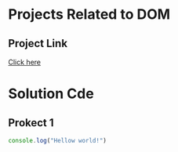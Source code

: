 # Projects Related to DOM

## Project Link
[Click here](https://stackblitz.com/edit/dom-project-chaiaurcode?file=index.html)

# Solution Cde

## Prokect 1

```JAvascript
console.log("Hellow world!")
```